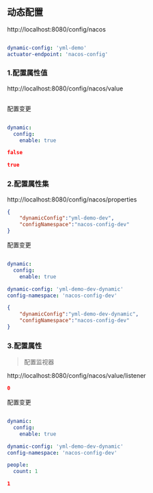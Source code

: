 

## 动态配置

http://localhost:8080/config/nacos

```yaml

dynamic-config: 'yml-demo'
actuator-endpoint: 'nacos-config'

```


### 1.配置属性值
http://localhost:8080/config/nacos/value

```json

```

配置变更
```yaml

dynamic:
  config:
    enable: true

```

```json
false

```

```json
true

```


### 2.配置属性集
http://localhost:8080/config/nacos/properties

```json
{
    "dynamicConfig":"yml-demo-dev",
    "configNamespace":"nacos-config-dev"
}

```

配置变更
```yaml

dynamic:
  config:
    enable: true

dynamic-config: 'yml-demo-dev-dynamic'
config-namespace: 'nacos-config-dev'

```

```json
{
    "dynamicConfig":"yml-demo-dev-dynamic",
    "configNamespace":"nacos-config-dev"
}

```


### 3.配置属性
> 配置监视器

http://localhost:8080/config/nacos/value/listener

```json
0

```

配置变更
```yaml

dynamic:
  config:
    enable: true

dynamic-config: 'yml-demo-dev-dynamic'
config-namespace: 'nacos-config-dev'

people:
  count: 1

```

```json
1

```


